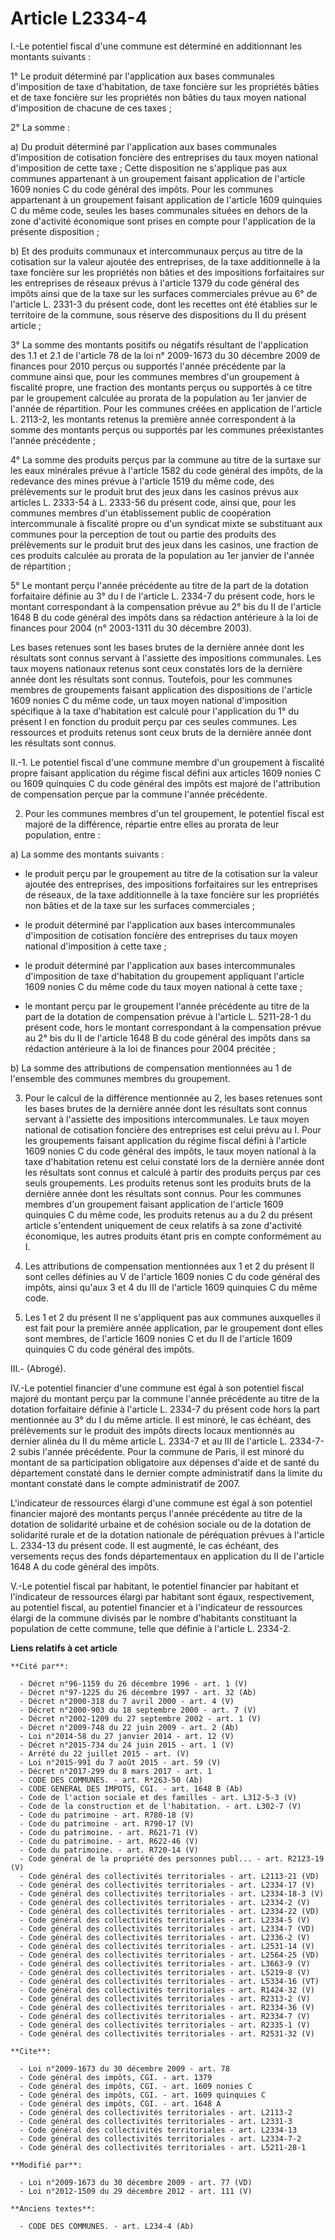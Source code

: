 # Article L2334-4

I.-Le potentiel fiscal d'une commune est déterminé en additionnant les montants suivants : 

1° Le produit déterminé par l'application aux bases communales d'imposition de taxe d'habitation, de taxe foncière sur les
propriétés bâties et de taxe foncière sur les propriétés non bâties du taux moyen national d'imposition de chacune de ces
taxes ; 

2° La somme : 

a) Du produit déterminé par l'application aux bases communales d'imposition de cotisation foncière des entreprises du taux
moyen national d'imposition de cette taxe ; Cette disposition ne s'applique pas aux communes appartenant à un groupement
faisant application de l'article 1609 nonies C du code général des impôts. Pour les communes appartenant à un groupement
faisant application de l'article 1609 quinquies C du même code, seules les bases communales situées en dehors de la zone
d'activité économique sont prises en compte pour l'application de la présente disposition ; 

b) Et des produits communaux et intercommunaux perçus au titre de la cotisation sur la valeur ajoutée des entreprises, de la
taxe additionnelle à la taxe foncière sur les propriétés non bâties et des impositions forfaitaires sur les entreprises de
réseaux prévus à l'article 1379 du code général des impôts ainsi que de la taxe sur les surfaces commerciales prévue au 6° de
l'article L. 2331-3 du présent code, dont les recettes ont été établies sur le territoire de la commune, sous réserve des
dispositions du II du présent article ; 

3° La somme des montants positifs ou négatifs résultant de l'application des 1.1 et 2.1 de l'article 78 de la loi n°
2009-1673 du 30 décembre 2009 de finances pour 2010 perçus ou supportés l'année précédente par la commune ainsi que, pour les
communes membres d'un groupement à fiscalité propre, une fraction des montants perçus ou supportés à ce titre par le
groupement calculée au prorata de la population au 1er janvier de l'année de répartition. Pour les communes créées en
application de l'article L. 2113-2, les montants retenus la première année correspondent à la somme des montants perçus ou
supportés par les communes préexistantes l'année précédente ; 

4° La somme des produits perçus par la commune au titre de la surtaxe sur les eaux minérales prévue à l'article 1582 du code
général des impôts, de la redevance des mines prévue à l'article 1519 du même code, des prélèvements sur le produit brut des
jeux dans les casinos prévus aux articles L. 2333-54 à L. 2333-56 du présent code, ainsi que, pour les communes membres d'un
établissement public de coopération intercommunale à fiscalité propre ou d'un syndicat mixte se substituant aux communes pour
la perception de tout ou partie des produits des prélèvements sur le produit brut des jeux dans les casinos, une fraction de
ces produits calculée au prorata de la population au 1er janvier de l'année de répartition ;

5° Le montant perçu l'année précédente au titre de la part de la dotation forfaitaire définie au 3° du I de l'article L.
2334-7 du présent code, hors le montant correspondant à la compensation prévue au 2° bis du II de l'article 1648 B du code
général des impôts dans sa rédaction antérieure à la loi de finances pour 2004 (n° 2003-1311 du 30 décembre 2003). 

Les bases retenues sont les bases brutes de la dernière année dont les résultats sont connus servant à l'assiette des
impositions communales. Les taux moyens nationaux retenus sont ceux constatés lors de la dernière année dont les résultats
sont connus. Toutefois, pour les communes membres de groupements faisant application des dispositions de l'article 1609
nonies C du même code, un taux moyen national d'imposition spécifique à la taxe d'habitation est calculé pour l'application
du 1° du présent I en fonction du produit perçu par ces seules communes. Les ressources et produits retenus sont ceux bruts
de la dernière année dont les résultats sont connus. 

II.-1. Le potentiel fiscal d'une commune membre d'un groupement à fiscalité propre faisant application du régime fiscal
défini aux articles 1609 nonies C ou 1609 quinquies C du code général des impôts est majoré de l'attribution de compensation
perçue par la commune l'année précédente. 

2. Pour les communes membres d'un tel groupement, le potentiel fiscal est majoré de la différence, répartie entre elles au
prorata de leur population, entre : 

a) La somme des montants suivants :

- le produit perçu par le groupement au titre de la cotisation sur la valeur ajoutée des entreprises, des impositions
forfaitaires sur les entreprises de réseaux, de la taxe additionnelle à la taxe foncière sur les propriétés non bâties et de
la taxe sur les surfaces commerciales ;

- le produit déterminé par l'application aux bases intercommunales d'imposition de cotisation foncière des entreprises du
taux moyen national d'imposition à cette taxe ;

- le produit déterminé par l'application aux bases intercommunales d'imposition de taxe d'habitation du groupement appliquant
l'article 1609 nonies C du même code du taux moyen national à cette taxe ;

- le montant perçu par le groupement l'année précédente au titre de la part de la dotation de compensation prévue à l'article
L. 5211-28-1 du présent code, hors le montant correspondant à la compensation prévue au 2° bis du II de l'article 1648 B du
code général des impôts dans sa rédaction antérieure à la loi de finances pour 2004 précitée ; 

b) La somme des attributions de compensation mentionnées au 1 de l'ensemble des communes membres du groupement. 

3. Pour le calcul de la différence mentionnée au 2, les bases retenues sont les bases brutes de la dernière année dont les
résultats sont connus servant à l'assiette des impositions intercommunales. Le taux moyen national de cotisation foncière des
entreprises est celui prévu au I. Pour les groupements faisant application du régime fiscal défini à l'article 1609 nonies C
du code général des impôts, le taux moyen national à la taxe d'habitation retenu est celui constaté lors de la dernière année
dont les résultats sont connus et calculé à partir des produits perçus par ces seuls groupements. Les produits retenus sont
les produits bruts de la dernière année dont les résultats sont connus. Pour les communes membres d'un groupement faisant
application de l'article 1609 quinquies C du même code, les produits retenus au a du 2 du présent article s'entendent
uniquement de ceux relatifs à sa zone d'activité économique, les autres produits étant pris en compte conformément au I. 

4. Les attributions de compensation mentionnées aux 1 et 2 du présent II sont celles définies au V de l'article 1609 nonies C
du code général des impôts, ainsi qu'aux 3 et 4 du III de l'article 1609 quinquies C du même code. 

5. Les 1 et 2 du présent II ne s'appliquent pas aux communes auxquelles il est fait pour la première année application, par
le groupement dont elles sont membres, de l'article 1609 nonies C et du II de l'article 1609 quinquies C du code général des
impôts. 

III.- (Abrogé).

IV.-Le potentiel financier d'une commune est égal à son potentiel fiscal majoré du montant perçu par la commune l'année
précédente au titre de la dotation forfaitaire définie à l'article L. 2334-7 du présent code hors la part mentionnée au 3° du
I du même article. Il est minoré, le cas échéant, des prélèvements sur le produit des impôts directs locaux mentionnés au
dernier alinéa du II du même article L. 2334-7 et au III de l'article L. 2334-7-2 subis l'année précédente. Pour la commune
de Paris, il est minoré du montant de sa participation obligatoire aux dépenses d'aide et de santé du département constaté
dans le dernier compte administratif dans la limite du montant constaté dans le compte administratif de 2007. 

L'indicateur de ressources élargi d'une commune est égal à son potentiel financier majoré des montants perçus l'année
précédente au titre de la dotation de solidarité urbaine et de cohésion sociale ou de la dotation de solidarité rurale et de
la dotation nationale de péréquation prévues à l'article L. 2334-13 du présent code. Il est augmenté, le cas échéant, des
versements reçus des fonds départementaux en application du II de l'article 1648 A du code général des impôts. 

V.-Le potentiel fiscal par habitant, le potentiel financier par habitant et l'indicateur de ressources élargi par habitant
sont égaux, respectivement, au potentiel fiscal, au potentiel financier et à l'indicateur de ressources élargi de la commune
divisés par le nombre d'habitants constituant la population de cette commune, telle que définie à l'article L. 2334-2.

**Liens relatifs à cet article**

	**Cité par**:

	  - Décret n°96-1159 du 26 décembre 1996 - art. 1 (V)
	  - Décret n°97-1225 du 26 décembre 1997 - art. 32 (Ab)
	  - Décret n°2000-318 du 7 avril 2000 - art. 4 (V)
	  - Décret n°2000-903 du 18 septembre 2000 - art. 7 (V)
	  - Décret n°2002-1209 du 27 septembre 2002 - art. 1 (V)
	  - Décret n°2009-748 du 22 juin 2009 - art. 2 (Ab)
	  - Loi n°2014-58 du 27 janvier 2014 - art. 12 (V)
	  - Décret n°2015-734 du 24 juin 2015 - art. 1 (V)
	  - Arrêté du 22 juillet 2015 - art. (V)
	  - Loi n°2015-991 du 7 août 2015 - art. 59 (V)
	  - Décret n°2017-299 du 8 mars 2017 - art. 1
	  - CODE DES COMMUNES. - art. R*263-50 (Ab)
	  - CODE GENERAL DES IMPOTS, CGI. - art. 1648 B (Ab)
	  - Code de l'action sociale et des familles - art. L312-5-3 (V)
	  - Code de la construction et de l'habitation. - art. L302-7 (V)
	  - Code du patrimoine - art. R780-18 (V)
	  - Code du patrimoine - art. R790-17 (V)
	  - Code du patrimoine. - art. R621-71 (V)
	  - Code du patrimoine. - art. R622-46 (V)
	  - Code du patrimoine. - art. R720-14 (V)
	  - Code général de la propriété des personnes publ... - art. R2123-19 (V)
	  - Code général des collectivités territoriales - art. L2113-21 (VD)
	  - Code général des collectivités territoriales - art. L2334-17 (V)
	  - Code général des collectivités territoriales - art. L2334-18-3 (V)
	  - Code général des collectivités territoriales - art. L2334-2 (V)
	  - Code général des collectivités territoriales - art. L2334-22 (VD)
	  - Code général des collectivités territoriales - art. L2334-5 (V)
	  - Code général des collectivités territoriales - art. L2334-7 (VD)
	  - Code général des collectivités territoriales - art. L2336-2 (V)
	  - Code général des collectivités territoriales - art. L2531-14 (V)
	  - Code général des collectivités territoriales - art. L2564-25 (VD)
	  - Code général des collectivités territoriales - art. L3663-9 (V)
	  - Code général des collectivités territoriales - art. L5219-8 (V)
	  - Code général des collectivités territoriales - art. L5334-16 (VT)
	  - Code général des collectivités territoriales - art. R1424-32 (V)
	  - Code général des collectivités territoriales - art. R2313-2 (V)
	  - Code général des collectivités territoriales - art. R2334-36 (V)
	  - Code général des collectivités territoriales - art. R2334-7 (V)
	  - Code général des collectivités territoriales - art. R2335-1 (V)
	  - Code général des collectivités territoriales - art. R2531-32 (V)

	**Cite**:

	  - Loi n°2009-1673 du 30 décembre 2009 - art. 78
	  - Code général des impôts, CGI. - art. 1379
	  - Code général des impôts, CGI. - art. 1609 nonies C
	  - Code général des impôts, CGI. - art. 1609 quinquies C
	  - Code général des impôts, CGI. - art. 1648 A
	  - Code général des collectivités territoriales - art. L2113-2
	  - Code général des collectivités territoriales - art. L2331-3
	  - Code général des collectivités territoriales - art. L2334-13
	  - Code général des collectivités territoriales - art. L2334-7-2
	  - Code général des collectivités territoriales - art. L5211-28-1

	**Modifié par**:

	  - Loi n°2009-1673 du 30 décembre 2009 - art. 77 (VD)
	  - Loi n°2012-1509 du 29 décembre 2012 - art. 111 (V)

	**Anciens textes**:

	  - CODE DES COMMUNES. - art. L234-4 (Ab)
